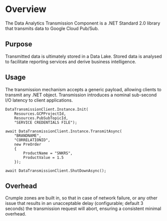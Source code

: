 # Overview
The Data Analytics Transmission Component is a .NET Standard 2.0 library that transmits data to Google Cloud Pub/Sub.
## Purpose
Transmitted data is ultimately stored in a Data Lake. Stored data is analysed to facilitate reporting services and derive business intelligence.
## Usage
The transmission mechanism accepts a generic payload, allowing clients to transmit any .NET object. Transmission introduces a nominal sub-second I/O latency to client applications.
````
DataTransmissionClient.Instance.Init(
    Resources.GCPProjectId,
    Resources.PubSubTopicId,
    "SERVICE CREDENTIALS FILE");

await DataTransmissionClient.Instance.TransmitAsync(
    "BRANDNAME",
    "CORRELATIONID",
    new PreOrder
    {
        ProductName = "SNKRS",
        ProductValue = 1.5
    });

await DataTransmissionClient.ShutDownAsync();
````
## Overhead
Crumple zones are built in, so that in case of network failure, or any other issue that results in an unacceptable delay (configurable; default 3 seconds) the transmission request will abort, ensuring a consistent minimal overhead.
